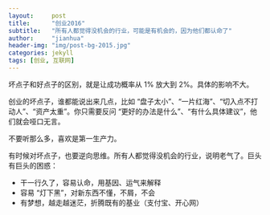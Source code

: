 ```yaml
---
layout:     post
title:      "创业2016"
subtitle:   "所有人都觉得没机会的行业，可能是有机会的，因为他们都认命了"
author:     "jianhua"
header-img: "img/post-bg-2015.jpg"
categories: jekyll
tags: [创业, 互联网]
---
```


坏点子和好点子的区别，就是让成功概率从 1% 放大到 2%。具体的影响不大。

创业的坏点子，谁都能说出来几点，比如 “盘子太小”、“一片红海”、“切入点不打动人”、“资产太重”。你只需要反问 “更好的办法是什么”、“有什么具体建议”，他们就会哑口无言。

不要听那么多，喜欢是第一生产力。

有时候对坏点子，也要逆向思维。所有人都觉得没机会的行业，说明老气了。巨头有巨头的困惑：

- 干一行久了，容易认命，用基因、运气来解释
- 容易 “灯下黑”，对新东西不懂，不屑，不会
- 有梦想，越走越迷茫，折腾既有的基业（支付宝、开心网）

